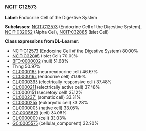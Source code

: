 
### [NCIT:C12573](http://purl.obolibrary.org/obo/NCIT_C12573)
**Label:** Endocrine Cell of the Digestive System

**Subclasses:** [NCIT:C12573](http://purl.obolibrary.org/obo/NCIT_C12573) (Endocrine Cell of the Digestive System), [NCIT:C32052](http://purl.obolibrary.org/obo/NCIT_C32052) (Alpha Cell), [NCIT:C32885](http://purl.obolibrary.org/obo/NCIT_C32885) (Islet Cell), 

**Class expressions from DL-Learner:**

- [NCIT:C12573](http://purl.obolibrary.org/obo/NCIT_C12573) (Endocrine Cell of the Digestive System) 80.00%
- [NCIT:C32885](http://purl.obolibrary.org/obo/NCIT_C32885) (Islet Cell) 70.00%
- [BFO:0000002](http://purl.obolibrary.org/obo/BFO_0000002) (null) 51.68%
- Thing 50.97%
- [CL:0000165](http://purl.obolibrary.org/obo/CL_0000165) (neuroendocrine cell) 46.67%
- [CL:0000163](http://purl.obolibrary.org/obo/CL_0000163) (endocrine cell) 41.09%
- [CL:0000393](http://purl.obolibrary.org/obo/CL_0000393) (electrically responsive cell) 37.48%
- [CL:0000211](http://purl.obolibrary.org/obo/CL_0000211) (electrically active cell) 37.48%
- [CL:0000151](http://purl.obolibrary.org/obo/CL_0000151) (secretory cell) 37.12%
- [CL:0002371](http://purl.obolibrary.org/obo/CL_0002371) (somatic cell) 33.31%
- [CL:0000255](http://purl.obolibrary.org/obo/CL_0000255) (eukaryotic cell) 33.28%
- [CL:0000003](http://purl.obolibrary.org/obo/CL_0000003) (native cell) 33.05%
- [GO:0005623](http://purl.obolibrary.org/obo/GO_0005623) (cell) 33.05%
- [CL:0000000](http://purl.obolibrary.org/obo/CL_0000000) (cell) 33.03%
- [GO:0005575](http://purl.obolibrary.org/obo/GO_0005575) (cellular_component) 32.90%


